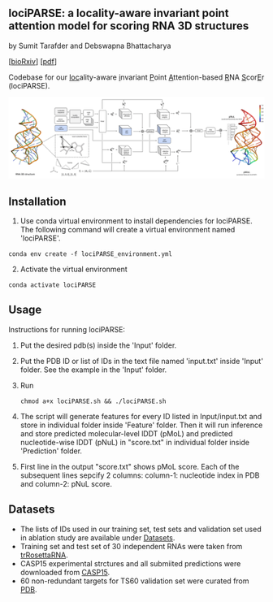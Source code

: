 ## lociPARSE: a locality-aware invariant point attention model for scoring RNA 3D structures

by Sumit Tarafder and Debswapna Bhattacharya

[[bioRxiv](https://www.biorxiv.org/content/10.1101/2023.11.04.565599v1)] [[pdf](https://www.biorxiv.org/content/10.1101/2023.11.04.565599v1.full.pdf)]

Codebase for our <ins>loc</ins>ality-aware <ins>i</ins>nvariant <ins>P</ins>oint <ins>A</ins>ttention-based <ins>R</ins>NA <ins>S</ins>cor<ins>E</ins>r (lociPARSE).

![alt text](https://github.com/Bhattacharya-Lab/lociPARSE/blob/main/lociPARSE.png?raw=true)

## Installation

1. Use conda virtual environment to install dependencies for lociPARSE. The following command will create a virtual environment named 'lociPARSE'.

```
conda env create -f lociPARSE_environment.yml
```

2. Activate the virtual environment

```
conda activate lociPARSE
```

## Usage

Instructions for running lociPARSE:

1. Put the desired pdb(s) inside the 'Input' folder.

2. Put the PDB ID or list of IDs in the text file named 'input.txt' inside 'Input' folder. See the example in the 'Input' folder.

3. Run
   ```
   chmod a+x lociPARSE.sh && ./lociPARSE.sh
   ```

5. The script will generate features for every ID listed in Input/input.txt and store in individual folder inside 'Feature' folder. Then it will run inference and store predicted molecular-level lDDT (pMoL) and predicted nucleotide-wise lDDT (pNuL) in "score.txt" in individual folder inside 'Prediction' folder.

6. First line in the output "score.txt" shows pMoL score. Each of the subsequent lines sepcify 2 columns: column-1: nucleotide index in PDB and column-2: pNuL score.

## Datasets

- The lists of IDs used in our training set, test sets and validation set used in ablation study are available under [Datasets](https://github.com/Bhattacharya-Lab/lociPARSE/tree/main/Datasets).
- Training set and test set of 30 independent RNAs were taken from [trRosettaRNA](https://yanglab.qd.sdu.edu.cn/trRosettaRNA/benchmark/).
- CASP15 experimental strctures and all submiited predictions were downloaded from [CASP15](https://predictioncenter.org/download_area/CASP15/). 
- 60 non-redundant targets for TS60 validation set were curated from [PDB](https://www.rcsb.org).
